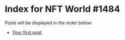 # Index for NFT World #1484
Posts will be displayed in the order below:

- [Your first post](./001-first.md)

